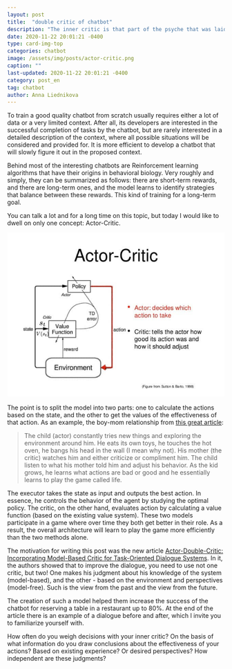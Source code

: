 ```yaml
---
layout: post
title:  "double critic of chatbot"
description: "The inner critic is that part of the psyche that was laid down by our parents who evaluate our actions. \"What well done you are!\" Or \"Where are you going, crazy ?!\". Therefore, very often the inner critic is called our inner parent. Does a chatbot have such a parent and why can there be two of them?"
date: 2020-11-22 20:01:21 -0400
type: card-img-top
categories: chatbot
image: /assets/img/posts/actor-critic.png
caption: ""
last-updated: 2020-11-22 20:01:21 -0400
category: post_en
tag: chatbot
author: Anna Liednikova
---
```


To train a good quality chatbot from scratch usually requires either a lot of data or a very limited context. After all, its developers are interested in the successful completion of tasks by the chatbot, but are rarely interested in a detailed description of the context, where all possible situations will be considered and provided for. It is more efficient to develop a chatbot that will slowly figure it out in the proposed context.


Behind most of the interesting chatbots are Reinforcement learning algorithms that have their origins in behavioral biology. Very roughly and simply, they can be summarized as follows: there are short-term rewards, and there are long-term ones, and the model learns to identify strategies that balance between these rewards. This kind of training for a long-term goal.


You can talk a lot and for a long time on this topic, but today I would like to dwell on only one concept: Actor-Critic.

  <img src="/assets/img/posts/actor-critic.png" alt="Actor - Critic">

The point is to split the model into two parts: one to calculate the actions based on the state, and the other to get the values of the effectiveness of that action. As an example, the boy-mom relationship from [this great article](https://theaisummer.com/Actor_critics/):

> The child (actor) constantly tries new things and exploring the environment around him. He eats its own toys, he touches the hot oven, he bangs his head in the wall (I mean why not). His mother (the critic) watches him and either criticize or compliment him. The child listen to what his mother told him and adjust his behavior. As the kid grows, he learns what actions are bad or good and he essentially learns to play the game called life.

The executor takes the state as input and outputs the best action. In essence, he controls the behavior of the agent by studying the optimal policy. The critic, on the other hand, evaluates action by calculating a value function (based on the existing value system). These two models participate in a game where over time they both get better in their role. As a result, the overall architecture will learn to play the game more efficiently than the two methods alone.


The motivation for writing this post was the new article [Actor-Double-Critic: Incorporating Model-Based Critic for Task-Oriented Dialogue Systems](https://www.aclweb.org/anthology/2020.findings-emnlp.75/). In it, the authors showed that to improve the dialogue, you need to use not one critic, but two! One makes his judgment about his knowledge of the system (model-based), and the other - based on the environment and perspectives (model-free). Such is the view from the past and the view from the future.


The creation of such a model helped them increase the success of the chatbot for reserving a table in a restaurant up to 80%. At the end of the article there is an example of a dialogue before and after, which I invite you to familiarize yourself with.


How often do you weigh decisions with your inner critic? On the basis of what information do you draw conclusions about the effectiveness of your actions? Based on existing experience? Or desired perspectives? How independent are these judgments?
